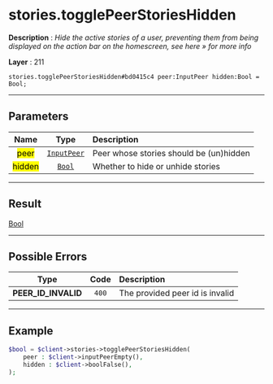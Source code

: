 # stories.togglePeerStoriesHidden

**Description** : *Hide the active stories of a user, preventing them from being displayed on the action bar on the homescreen, see here » for more info*

**Layer** : 211

```tl
stories.togglePeerStoriesHidden#bd0415c4 peer:InputPeer hidden:Bool = Bool;
```

---

## Parameters

| Name | Type | Description |
| :---: | :---: | :--- |
| <mark>peer</mark> | [`InputPeer`](type/InputPeer) | Peer whose stories should be (un)hidden |
| <mark>hidden</mark> | [`Bool`](type/Bool) | Whether to hide or unhide stories |

---

## Result

[Bool](type/Bool)

---

## Possible Errors

| Type | Code | Description |
| :---: | :---: | :--- |
| **PEER_ID_INVALID** | `400` | The provided peer id is invalid |

---

## Example

```php
$bool = $client->stories->togglePeerStoriesHidden(
	peer : $client->inputPeerEmpty(),
	hidden : $client->boolFalse(),
);
```